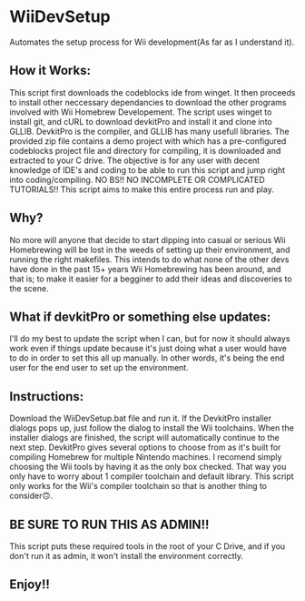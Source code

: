 # WiiDevSetup
Automates the setup process for Wii development(As far as I understand it).

## How it Works:

This script first downloads the codeblocks ide from winget. It then proceeds to install other neccessary dependancies to download the other programs involved with Wii Homebrew Developement. The script uses winget to install git, and cURL to download devkitPro and install it and clone into GLLIB. DevkitPro is the compiler, and GLLIB has many usefull libraries. The provided zip file contains a demo project with which has a pre-configured codeblocks project file and directory for compiling, it is downloaded and extracted to your C drive. The objective is for any user with decent knowledge of IDE's and coding to be able to run this script and jump right into coding/compiling. NO BS!! NO INCOMPLETE OR COMPLICATED TUTORIALS!! This script aims to make this entire process run and play.

## Why?
No more will anyone that decide to start dipping into casual or serious Wii Homebrewing will be lost in the weeds of setting up their environment, and running the right makefiles. This intends to do what none of the other devs have done in the past 15+ years Wii Homebrewing has been around, and that is; to make it easier for a begginer to add their ideas and discoveries to the scene.

## What if devkitPro or something else updates:
I'll do my best to update the script when I can, but for now it should always work even if things update because it's just doing what a user would have to do in order to set this all up manually. In other words, it's being the end user for the end user to set up the environment.

## Instructions:
Download the WiiDevSetup.bat file and run it. If the DevkitPro installer dialogs pops up, just follow the dialog to install the Wii toolchains. When the installer dialogs are finished, the script will automatically continue to the next step. DevkitPro gives several options to choose from as it's built for compiling Homebrew for multiple Nintendo machines. I recomend simply choosing the Wii tools by having it as the only box checked. That way you only have to worry about 1 compiler toolchain and default library. This script only works for the Wii's compiler toolchain so that is another thing to consider🙃.

## BE SURE TO RUN THIS AS ADMIN!!
This script puts these required tools in the root of your C Drive, and if you don't run it as admin, it won't install the environment correctly.

## Enjoy!!
